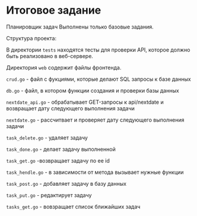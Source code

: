# Итоговое задание
Планировщик задач
Выполнены только базовые задания.

Структура проекта:

В директории `tests` находятся тесты для проверки API, которое должно быть реализовано в веб-сервере.

Директория `web` содержит файлы фронтенда.

`crud.go` - файл с фукциями, которые делают SQL запросы к базе данных

`db.go` - файл, в котором функции создания и проверки базы данных

`nextdate_api.go` - обрабатывает GET-запросы к api/nextdate и возвращает дату следующего выполнения задачи

`nextdate.go` - рассчитвает и проверяет дату следующего выполнения задачи

`task_delete.go` - удаляет задачу

`task_done.go` - делает задачу выполненной

`task_get.go` -возвращает задачу по ее id

`task_hendle.go` - в зависимости от метода вызывает нужные функции

`task_post.go` - добавляет задачу в базу данных

`task_put.go` - редактирует задачу

`tasks_get.go` - вовзращает список ближайших задач

